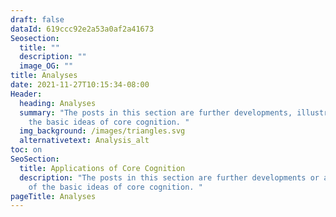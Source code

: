 ```yaml
---
draft: false
dataId: 619ccc92e2a53a0af2a41673
Seosection:
  title: ""
  description: ""
  image_OG: ""
title: Analyses
date: 2021-11-27T10:15:34-08:00
Header:
  heading: Analyses
  summary: "The posts in this section are further developments, illustrations or applications of
    the basic ideas of core cognition. "
  img_background: /images/triangles.svg
  alternativetext: Analysis_alt
toc: on
SeoSection:
  title: Applications of Core Cognition
  description: "The posts in this section are further developments or applications
    of the basic ideas of core cognition. "
pageTitle: Analyses
---
```

